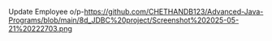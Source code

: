 Update Employee o/p-https://github.com/CHETHANDB123/Advanced-Java-Programs/blob/main/8d_JDBC%20project/Screenshot%202025-05-21%20222703.png
